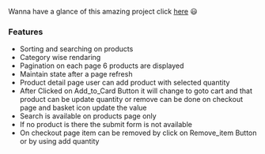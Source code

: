 Wanna have a glance of this amazing project click [here](https://fashionapparel.herokuapp.com/) 😃
### Features
* Sorting and searching on products
* Category wise rendaring
* Pagination on each page 6 products are displayed
* Maintain state after a page refresh
* Product detail page user can add product with selected quantity 
* After Clicked on Add_to_Card Button it will change to goto cart and that product can be update quantity or remove can be done on checkout page and basket icon update the value
* Search is available on products page only
* If no product is there the submit form is not available 
* On checkout page item can be removed by click on Remove_item Button or by using add quantity
